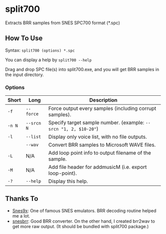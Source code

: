 split700
========

Extracts BRR samples from SNES SPC700 format (*.spc)

How To Use
----------

Syntax: `split700 (options) *.spc`

You can display a help by `split700 --help`

Drag and drop SPC file(s) into split700.exe, and you will get BRR samples in the input directory.

### Options

|Short   |Long           |Description                                                      |
|--------|---------------|-----------------------------------------------------------------|
|`-f`    |`--force`      |Force output every samples (including corrupt samples).          |
|`-n N`  |`--srcn N`     |Specify target sample number. (example: `--srcn "1, 2, $10-20"`) |
|`-l`    |`--list`       |Display only voice list, with no file outputs.                   |
|        |`--wav`        |Convert BRR samples to Microsoft WAVE files.                     |
|`-L`    |N/A            |Add loop point info to output filename of the sample.            |
|`-M`    |N/A            |Add file header for addmusicM (i.e. export loop-point).          |
|`-?`    |`--help`       |Display this help.                                               |

Thanks To
---------

- [Snes9x](http://www.snes9x.com/): One of famous SNES emulators. BRR decoding routine helped me a lot.
- [snesbrr](http://www.romhacking.net/utilities/407/): Good BRR converter. On the other hand, I created brr2wav to get more raw output. (It should be bundled with split700 package.)
